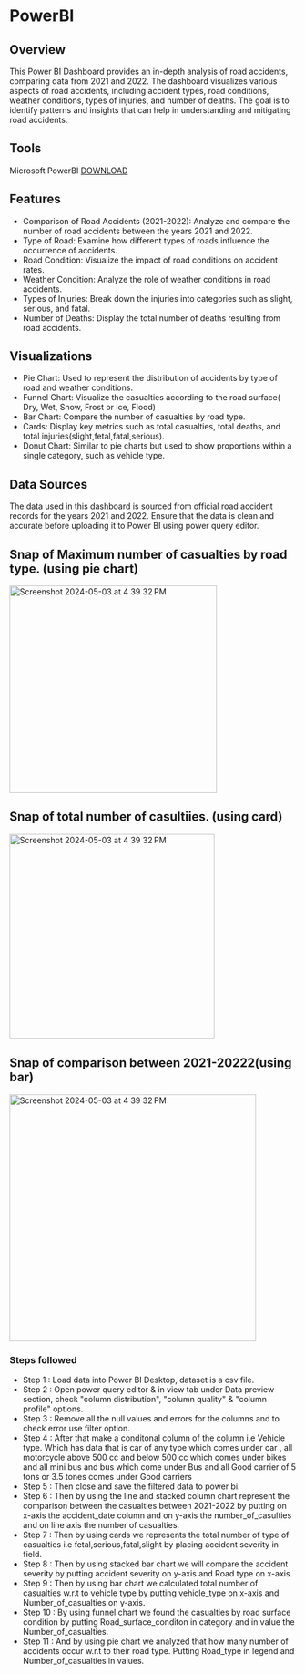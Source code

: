 # PowerBI
## Overview

This Power BI Dashboard provides an in-depth analysis of road accidents, comparing data from 2021 and 2022. The dashboard visualizes various aspects of road accidents, including accident types, road conditions, weather conditions, types of injuries, and number of deaths. The goal is to identify patterns and insights that can help in understanding and mitigating road accidents.

## Tools
Microsoft PowerBI [DOWNLOAD](https://www.microsoft.com/en-us/download/details.aspx?id=58494)

## Features

- Comparison of Road Accidents (2021-2022): Analyze and compare the number of road accidents between the years 2021 and 2022.
- Type of Road: Examine how different types of roads influence the occurrence of accidents.
- Road Condition: Visualize the impact of road conditions on accident rates.
- Weather Condition: Analyze the role of weather conditions in road accidents.
- Types of Injuries: Break down the injuries into categories such as slight, serious, and fatal.
- Number of Deaths: Display the total number of deaths resulting from road accidents.

## Visualizations

- Pie Chart: Used to represent the distribution of accidents by type of road and weather conditions.
- Funnel Chart: Visualize the casualties according to the road surface( Dry, Wet, Snow, Frost or ice, Flood)
- Bar Chart: Compare the number of casualties by road type.
- Cards: Display key metrics such as total casualties, total deaths, and total injuries(slight,fetal,fatal,serious).
- Donut Chart: Similar to pie charts but used to show proportions within a single category, such as vehicle type.

## Data Sources

The data used in this dashboard is sourced from official road accident records for the years 2021 and 2022. Ensure that the data is clean and accurate before uploading it to Power BI using power query editor.

## Snap of Maximum number of casualties by road type. (using pie chart)
<img width="364" alt="Screenshot 2024-05-03 at 4 39 32 PM" src="https://github.com/rahil6218/PowerBI/assets/163023453/94f99177-6d27-4af6-9f08-dea84aba6bd8">

## Snap of total number of casultiies. (using card)
<img width="360" alt="Screenshot 2024-05-03 at 4 39 32 PM" src="https://github.com/rahil6218/PowerBI/assets/163023453/cb61d541-f3b1-4ca2-93ed-247a8f3250b4">

## Snap of comparison between 2021-20222(using bar)
<img width="433" alt="Screenshot 2024-05-03 at 4 39 32 PM" src="https://github.com/rahil6218/PowerBI/assets/163023453/9e27b651-676d-478d-af36-134cac00e572">

### Steps followed 

- Step 1 : Load data into Power BI Desktop, dataset is a csv file.
- Step 2 : Open power query editor & in view tab under Data preview section, check "column distribution", "column quality" & "column profile" options.
- Step 3 : Remove all the null values and errors for the columns and to check error use filter option.
- Step 4 : After that make a conditonal column of the column i.e Vehicle type. Which has data that is car of any type which comes under car , all motorcycle above 500 cc and below 500 cc which comes under bikes and all mini bus and bus which come under Bus and all Good carrier of 5 tons or 3.5 tones comes under Good carriers
- Step 5 : Then close and save the filtered data to power bi.
- Step 6 : Then by using the line and stacked column chart represent the comparison between the casualties between 2021-2022 by putting on x-axis the accident_date column and on y-axis the number_of_casulties and on line axis the number of casualties.
- Step 7 : Then by using cards we represents the total number of type of casualties i.e fetal,serious,fatal,slight by placing accident severity in field.
- Step 8 : Then by using stacked bar chart we will compare the accident severity by putting accident severity on y-axis and Road type on x-axis.
- Step 9 : Then by using bar chart we calculated total number of casualties w.r.t to vehicle type by putting vehicle_type on x-axis and Number_of_casualties on y-axis.
- Step 10 : By using funnel chart we found the casualties by road surface condition by putting Road_surface_conditon in category and in value the Number_of_casualties.
- Step 11 : And by using pie chart we analyzed that how many number of accidents occur w.r.t to their road type. Putting Road_type in legend and Number_of_casualties in values.           


